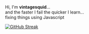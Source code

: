 Hi, I'm **vintagesquid**...
<br/>
and the faster I fail the quicker I learn...
<br/>
fixing things using Javascript

[![GitHub Streak](https://streak-stats.demolab.com/?user=c-h-o-n&theme=holi-theme&hide_border=true&mode=weekly)](https://git.io/streak-stats)
